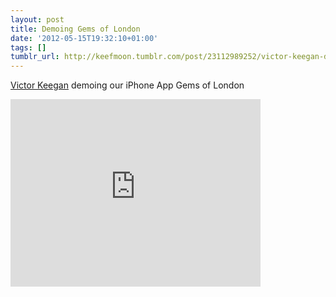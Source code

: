```yaml
---
layout: post
title: Demoing Gems of London
date: '2012-05-15T19:32:10+01:00'
tags: []
tumblr_url: http://keefmoon.tumblr.com/post/23112989252/victor-keegan-demoing-our-iphone-app-gems-of
---
```

[Victor Keegan](http://twitter.com/vickeegan) demoing our iPhone App Gems of London

<iframe width="400" height="300"  id="youtube_iframe" src="https://www.youtube.com/embed/HdhzwDdNWps?feature=oembed&enablejsapi=1&origin=http://safe.txmblr.com&wmode=opaque" frameborder="0" allowfullscreen></iframe>
